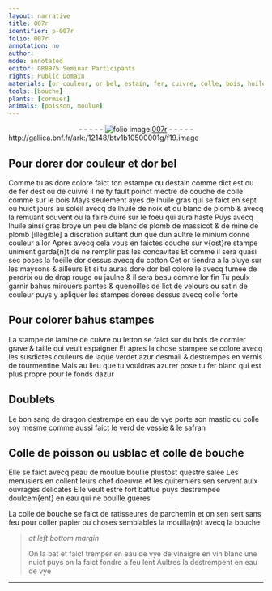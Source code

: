 ```yaml
---
layout: narrative
title: 007r
identifier: p-007r
folio: 007r
annotation: no
author:
mode: annotated
editor: GR8975 Seminar Participants
rights: Public Domain
materials: [or couleur, or bel, estain, fer, cuivre, colle, bois, huile gras, huile de noix, blanc de plomb, huile, massicot, mine de plomb, minium, or, cotton, fumee de perdrix, drap, velours, satin, letton, bois de cormier, verdet, azur desmail, tourmentine, fer blanc, sang de dragon, eau de vye, mastic, verd de vessie, safran, Colle de poisson, usblac, colle de bouche, peau de moulue, salee, eau, parchemin, papier, vin, blanc]
tools: [bouche]
plants: [cormier]
animals: [poisson, moulue]
---
```


<div class="folio" align="center">- - - - - <a href="http://gallica.bnf.fr/ark:/12148/btv1b10500001g/f19.image" target="_blank"><img src="https://cu-mkp.github.io/2017-workshop-edition/assets/photo-icon.png" alt="folio image: " style="display:inline-block; margin-bottom:-3px;"/>007r</a> - - - - - </div> http://gallica.bnf.fr/ark:/12148/btv1b10500001g/f19.image   

## Pour dorer d<span class="m">or couleur</span> et d<span class="m">or bel</span>

 
Comme tu as dore colore faict ton estampe ou d<span class="m">estain</span> comme dict est ou de <span class="m">fer</span> dest ou de <span class="m">cuivre</span> il ne ty fault poinct mectre de couche de <span class="m">colle</span> comme sur le <span class="m">bois</span> Mays seulement ayes de l<span class="m">huile gras</span> qui se faict en sept ou huict <span class="ms">jours</span> <span class="env">au soleil</span> avecq de l<span class="m">huile de noix</span> et du <span class="m">blanc de plomb</span> & avecq la remuant souvent ou la faire cuire sur le foeu qui aura haste Puys avecq l<span class="m">huile</span> ainsi gras broye un peu de <span class="m">blanc de plomb</span> de <span class="m">massicot</span> & de <span class="m">mine de plomb</span> [illegible] a discretion aultant dun que dun aultre le <span class="m">minium</span> donne couleur a l<span class="m">or</span> Apres avecq cela vous en faictes couche sur v{ost}re stampe uniment garda{n}t de ne remplir pas les concavites Et comme il sera quasi sec poses la foeille d<span class="m">or</span> dessus avecq du <span class="m">cotton</span> Cet <span class="m">or</span> tiendra a la pluye sur les maysons & ailleurs Et si tu auras dore d<span class="m">or bel</span> colore le avecq <span class="m">fumee de perdrix</span> ou de <span class="m">drap</span> rouge ou jaulne & il sera beau comme l<span class="m">or</span> fin Tu peulx garnir bahus mirouers pantes & quenoilles de lict de <span class="m">velours</span> ou <span class="m">satin</span> de couleur puys y apliquer les stampes dorees dessus avecq <span class="m">colle</span> forte
    

## Pour colorer bahus stampes

 
La stampe de lamine de <span class="m">cuivre</span> ou <span class="m">letton</span> se faict sur du <span class="m">bois de <span class="pa">cormier</span></span> grave & taille qui veult espaigner Et apres la chose stampee se colore avecq les susdictes couleurs de laque <span class="m">verdet</span> <span class="m">azur desmail</span> & destrempes en vernis de <span class="m">tourmentine</span> Mais au lieu que tu vouldras azurer pose tu <span class="m">fer blanc</span> qui est plus propre pour le fonds dazur
    

## Doublets

 
Le bon <span class="m">sang de dragon</span> destrempe en <span class="m">eau de vye</span> porte son <span class="m">mastic</span> ou <span class="m">colle</span> soy mesme comme aussi faict le <span class="m">verd de vessie</span> & le <span class="m">safran</span>
    

## <span class="m">Colle de <span class="al">poisson</span></span> ou <span class="m">usblac</span> et <span class="m">colle de bouche</span>

 
Elle se faict avecq <span class="m">peau de <span class="al">moulue</span></span> boullie plustost questre <span class="m">salee</span> Les <span class="pro">menusiers</span> en collent leurs chef doeuvre et les <span class="pro">quiterniers</span> sen servent aulx ouvrages delicates Elle veult estre fort battue puys destrempee doulcem{ent} en <span class="m">eau</span> qui ne bouille gueres
 
La <span class="m">colle de bouche</span> se faict de ratisseures de <span class="m">parchemin</span> et on sen sert sans feu pour coller <span class="m">papier</span> ou choses semblables la mouilla{n}t avecq la <span class="tl"><span class="bp">bouche</span></span>
 
> *at left bottom margin*
> 
>   On la bat et faict tremper en eau de vye de vinaigre en <span class="m">vin</span> <span class="m">blanc</span> une nuict puys on la faict fondre a feu lent Aultres la destrempent en <span class="m">eau de vye</span>
  ________________